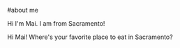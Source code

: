 #about me

Hi I'm Mai. I am from Sacramento!

Hi Mai! Where's your favorite place to eat in Sacramento?